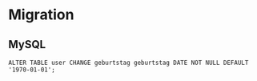 Migration
=========


MySQL
-----

```
ALTER TABLE user CHANGE geburtstag geburtstag DATE NOT NULL DEFAULT '1970-01-01';
```
